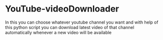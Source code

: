 # YouTube-videoDownloader
In this you can choose whatever youtube channel you want and with help of this python script you can download latest video of that channel automatically whenever a new video will be available
